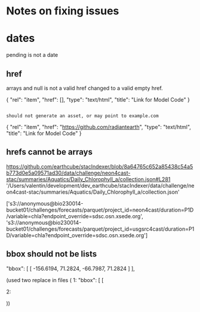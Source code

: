 # Notes on fixing issues

# dates
pending is not a date

## href
arrays and null is not a valid href
changed to a valid empty href.

{
      "rel": "item",
      "href": [],
      "type": "text/html",
      "title": "Link for Model Code"
    }

```

should not generate an asset, or may point to example.com

```
{
      "rel": "item",
      "href": "https://github.com/radiantearth",
      "type": "text/html",
      "title": "Link for Model Code"
    }
## hrefs cannot be arrays
https://github.com/earthcube/stacIndexer/blob/8a64765c652a85438c54a5b773d0e5a09571ad30/data/challenge/neon4cast-stac/summaries/Aquatics/Daily_Chlorophyll_a/collection.json#L281
'/Users/valentin/development/dev_earthcube/stacIndexer/data/challenge/neon4cast-stac/summaries/Aquatics/Daily_Chlorophyll_a/collection.json'

['s3://anonymous@bio230014-bucket01/challenges/forecasts/parquet/project_id=neon4cast/duration=P1D/variable=chla?endpoint_override=sdsc.osn.xsede.org', 's3://anonymous@bio230014-bucket01/challenges/forecasts/parquet/project_id=usgsrc4cast/duration=P1D/variable=chla?endpoint_override=sdsc.osn.xsede.org']


## bbox should not be lists

"bbox": [
    [
      -156.6194,
      71.2824,
      -66.7987,
      71.2824
    ]
  ],

(used two replace in files (
1:
"bbox": [
    [

2:

))
